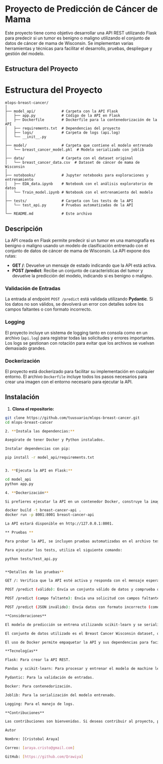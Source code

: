 # Proyecto de Predicción de Cáncer de Mama

Este proyecto tiene como objetivo desarrollar una API REST utilizando Flask para predecir si un tumor es benigno o maligno utilizando el conjunto de datos de cáncer de mama de Wisconsin. Se implementan varias herramientas y técnicas para facilitar el desarrollo, pruebas, despliegue y gestión del modelo.

## Estructura del Proyecto

# Estructura del Proyecto

```plaintext
mlops-breast-cancer/
│
├── model_api/            # Carpeta con la API Flask
│   ├── app.py            # Código de la API en Flask
│   ├── Dockerfile        # Dockerfile para la contenedorización de la API
│   ├── requirements.txt  # Dependencias del proyecto
│   ├── logs/             # Carpeta de logs (api.log)
│   └── __init__.py
│
├── model/                # Carpeta que contiene el modelo entrenado
│   └── breast_cancer_model.pkl  # Modelo serializado con joblib
│
├── data/                 # Carpeta con el dataset original
│   └── breast_cancer_data.csv  # Dataset de cáncer de mama de Wisconsin
│
├── notebooks/            # Jupyter notebooks para exploraciones y entrenamiento
│   ├── EDA_data.ipynb    # Notebook con el análisis exploratorio de datos
│   └── Train_model.ipynb # Notebook con el entrenamiento del modelo
│
├── tests/                # Carpeta con los tests de la API
│   └── test_api.py       # Pruebas automatizadas de la API
│
└── README.md             # Este archivo

```



## Descripción

La API creada en Flask permite predecir si un tumor en una mamografía es benigno o maligno usando un modelo de clasificación entrenado con el conjunto de datos de cáncer de mama de Wisconsin. La API expone dos rutas:

- **GET /**: Devuelve un mensaje de estado indicando que la API está activa.
- **POST /predict**: Recibe un conjunto de características del tumor y devuelve la predicción del modelo, indicando si es benigno o maligno.

### Validación de Entradas

La entrada al endpoint `POST /predict` está validada utilizando **Pydantic**. Si los datos no son válidos, se devolverá un error con detalles sobre los campos faltantes o con formato incorrecto.

### Logging

El proyecto incluye un sistema de logging tanto en consola como en un archivo (`api.log`) para registrar todas las solicitudes y errores importantes. Los logs se gestionan con rotación para evitar que los archivos se vuelvan demasiado grandes.

### Dockerización

El proyecto está dockerizado para facilitar su implementación en cualquier entorno. El archivo `Dockerfile` incluye todos los pasos necesarios para crear una imagen con el entorno necesario para ejecutar la API.

## Instalación

1. **Clona el repositorio:**

```bash
git clone https://github.com/tuusuario/mlops-breast-cancer.git
cd mlops-breast-cancer

2. **Instala las dependencias:**

Asegúrate de tener Docker y Python instalados.

Instalar dependencias con pip:

pip install -r model_api/requirements.txt


3. **Ejecuta la API en Flask:**

cd model_api
python app.py

4. **Dockerización**

Si prefieres ejecutar la API en un contenedor Docker, construye la imagen y ejecuta el contenedor:

docker build -t breast-cancer-api .
docker run -p 8001:8001 breast-cancer-api

La API estará disponible en http://127.0.0.1:8001.

** Pruebas **

Para probar la API, se incluyen pruebas automatizadas en el archivo test_api.py dentro de la carpeta tests/. Este archivo realiza pruebas de las rutas GET / y POST /predict.

Para ejecutar los tests, utiliza el siguiente comando:

python tests/test_api.py


**Detalles de las pruebas**

GET /: Verifica que la API esté activa y responda con el mensaje esperado.

POST /predict (válido): Envía un conjunto válido de datos y comprueba que la predicción sea correcta.

POST /predict (campo faltante): Envía una solicitud con campos faltantes y comprueba que la API devuelva un error adecuado.

POST /predict (JSON inválido): Envía datos con formato incorrecto (como texto en un campo numérico) y verifica que la API devuelva un error adecuado.

**Consideraciones**

El modelo de predicción se entrena utilizando scikit-learn y se serializa en un archivo .pkl con joblib.

El conjunto de datos utilizado es el Breast Cancer Wisconsin dataset, que está disponible públicamente en Kaggle.

El uso de Docker permite empaquetar la API y sus dependencias para facilitar su despliegue en cualquier entorno.

**Tecnologías**

Flask: Para crear la API REST.

Pandas y scikit-learn: Para procesar y entrenar el modelo de machine learning.

Pydantic: Para la validación de entradas.

Docker: Para contenedorización.

Joblib: Para la serialización del modelo entrenado.

Logging: Para el manejo de logs.

**Contribuciones**

Las contribuciones son bienvenidas. Si deseas contribuir al proyecto, por favor abre un pull request con tus cambios.

Autor

Nombre: [Cristobal Araya]

Correo: [araya.cristo@gmail.com]

GitHub: [https://github.com/Qrawiya]
